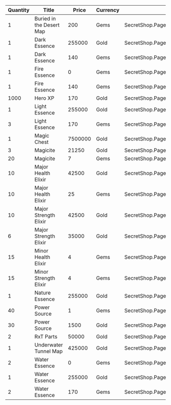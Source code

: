 | Quantity | Title | Price | Currency |  Dev Name |
| -------- | ----- | ----- | -------- |  -------- |
| 1 | Buried in the Desert Map | 200 | Gems | SecretShop.Page04.TreasureMap.35 |
| 1 | Dark Essence | 255000 | Gold | SecretShop.Page04.Shard.21 |
| 1 | Dark Essence | 140 | Gems | SecretShop.Page04.UnderworldTrader.62 |
| 1 | Fire Essence | 0 | Gems | SecretShop.Page04.Free.43 |
| 1 | Fire Essence | 140 | Gems | SecretShop.Page04.UnderworldTrader.65 |
| 1000 | Hero XP | 170 | Gold | SecretShop.Page04.Misc.25 |
| 1 | Light Essence | 255000 | Gold | SecretShop.Page04.Reagent.70 |
| 3 | Light Essence | 170 | Gems | SecretShop.Page04.Reagent.90 |
| 1 | Magic Chest | 7500000 | Gold | SecretShop.Page04.CharShard.22 |
| 3 | Magicite | 21250 | Gold | SecretShop.Page04.Ore.05 |
| 20 | Magicite | 7 | Gems | SecretShop.Page04.UnderworldTrader.85 |
| 10 | Major Health Elixir | 42500 | Gold | SecretShop.Page04.Elixir.21 |
| 10 | Major Health Elixir | 25 | Gems | SecretShop.Page04.Elixir.26 |
| 10 | Major Strength Elixir | 42500 | Gold | SecretShop.Page04.Elixir.24 |
| 6 | Major Strength Elixir | 35000 | Gold | SecretShop.Page04.UnderworldTraderGold.14 |
| 15 | Minor Health Elixir | 4 | Gems | SecretShop.Page04.UnderworldTrader.87 |
| 15 | Minor Strength Elixir | 4 | Gems | SecretShop.Page04.UnderworldTrader.90 |
| 1 | Nature Essence | 255000 | Gold | SecretShop.Page04.Shard.24 |
| 40 | Power Source | 1 | Gems | SecretShop.Page04.UnderworldTrader.73 |
| 30 | Power Source | 1500 | Gold | SecretShop.Page04.UnderworldTraderGold.11 |
| 2 | RxT Parts | 50000 | Gold | SecretShop.Page04.Misc.29 |
| 1 | Underwater Tunnel Map | 425000 | Gold | SecretShop.Page04.TreasureMap.31 |
| 2 | Water Essence | 0 | Gems | SecretShop.Page04.Free.50 |
| 1 | Water Essence | 255000 | Gold | SecretShop.Page04.Reagent.63 |
| 2 | Water Essence | 170 | Gems | SecretShop.Page04.Reagent.80 |
